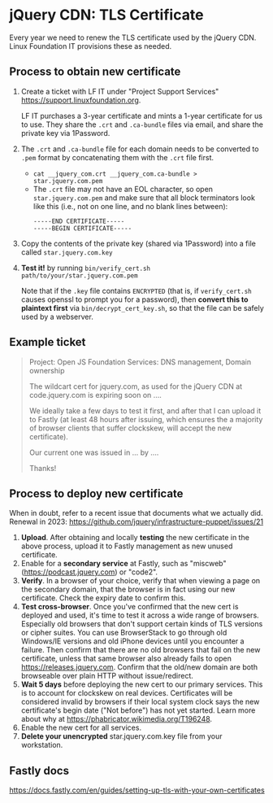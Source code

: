 # jQuery CDN: TLS Certificate

Every year we need to renew the TLS certificate used by the jQuery CDN. Linux Foundation IT provisions these as needed.

## Process to obtain new certificate

1. Create a ticket with LF IT under "Project Support Services" <https://support.linuxfoundation.org>.

   LF IT purchases a 3-year certificate and mints a 1-year certificate for us to use. They share the `.crt` and `.ca-bundle` files via email, and share the private key via 1Password.
2. The `.crt` and `.ca-bundle` file for each domain needs to be converted to `.pem` format by concatenating them with the `.crt` file first.
   * `cat __jquery_com.crt __jquery_com.ca-bundle > star.jquery.com.pem`
   * The `.crt` file may not have an EOL character, so open `star.jquery.com.pem` and make sure that all block terminators look like this (i.e., not on one line, and no blank lines between):
     ```
     -----END CERTIFICATE-----
     -----BEGIN CERTIFICATE-----
     ```
3. Copy the contents of the private key (shared via 1Password) into a file called `star.jquery.com.key`
4. **Test it!** by running `bin/verify_cert.sh path/to/your/star.jquery.com.pem`

   Note that if the `.key` file contains `ENCRYPTED` (that is, if `verify_cert.sh` causes openssl to prompt you for a password), then **convert this to plaintext first** via `bin/decrypt_cert_key.sh`, so that the file can be safely used by a webserver.

## Example ticket

> Project: Open JS Foundation
> Services: DNS management, Domain ownership
>
> The wildcart cert for jquery.com, as used for the jQuery CDN at code.jquery.com is expiring soon on ….
>
> We ideally take a few days to test it first, and after that I can upload it to Fastly (at least 48 hours after issuing, which ensures the a majority of browser clients that suffer clockskew, will accept the new certificate).
>
> Our current one was issued in … by ….
>
> Thanks!

## Process to deploy new certificate

When in doubt, refer to a recent issue that documents what we actually did.
Renewal in 2023: https://github.com/jquery/infrastructure-puppet/issues/21

1. **Upload**. After obtaining and locally **testing** the new certificate in the above process,
   upload it to Fastly management as new unused certificate.
2. Enable for a **secondary service** at Fastly, such as "miscweb" (https://podcast.jquery.com) or "code2".
3. **Verify**. In a browser of your choice, verify that when viewing a page on the secondary domain, that the browser is in fact using our new certificate. Check the expiry date to confirm this.
4. **Test cross-browser**. Once you've confirmed that the new cert is deployed and used, it's time to test it across a wide range of browsers. Especially old browsers that don't support certain kinds of TLS versions or cipher suites. You can use BrowserStack to go through old Windows/IE versions and old iPhone devices until you encounter a failure. Then confirm that there are no old browsers that fail on the new certificate, unless that same browser also already fails to open https://releases.jquery.com. Confirm that the old/new domain are both browseable over plain HTTP without issue/redirect.
5. **Wait 5 days** before deploying the new cert to our primary services. This is to account for clockskew on real devices. Certificates will be considered invalid by browsers if their local system clock says the new certificate's begin date ("Not before") has not yet started. Learn more about why at https://phabricator.wikimedia.org/T196248.
6. Enable the new cert for all services.
7. **Delete your unencrypted** star.jquery.com.key file from your workstation.

## Fastly docs

https://docs.fastly.com/en/guides/setting-up-tls-with-your-own-certificates
